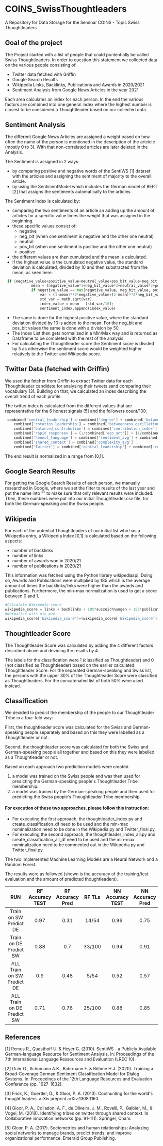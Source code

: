 # COINS_SwissThoughtleaders
A Repository for Data Storage for the Seminar COINS - Topic Swiss Thoughtleaders 

## Goal of the project
The Project started with a list of people that could pontentially be called Swiss Thoughtleaders. In order to question this statement we collected data on the various people 
consisting of 

- Twitter data fetched with Griffin
- Google Search Results
- Wikipedia Links, Backlinks, Publications and Awards in 2020/2021
- Sentiment Analysis from Google News Articles in the year 2021

Each area calculates an index for each person. In the end the various factors are combined into one general index where the highest number is closest to be considered a Thoughtleader based on our collected data. 

## Sentiment Analysis
The different Google News Articles are assigned a weight based on how often the name of the person is mentioned in the description of the artcicle (mostly 0 to 3). With that non-correlated articles are later deleted in the Analysis. 

The Sentiment is assigned in 2 ways: 
- by comparing positive and negative words of the SentiWS [1] dataset with the articles and assigning the sentiment of majority to the overall article. 
- by using the SentimentModel which includes the German model of BERT [2] that assigns the sentiments automatically to the articles. 

The Sentiment Index is calculated by: 
- comparing the two sentiments of an article an adding up the amount of articles for a specific value times the weight that was assigned in the beginning.
- these specific values consist of:
  - negative
  - neg_bit (when one sentiment is negative and the other one neutral) 
  - neutral
  - pos_bit (when one sentiment is positive and the other one neutral) 
  - positive 
- the different values are then cumulated and the mean is calculated. 
- If the highest value is the cumulated negative value, the standard deviation is calculated, divided by 10 and then substracted from the mean, as seen here:

```python
 if (negative_value+positive_value+neutral_value+pos_bit_value+neg_bit_value) > 0: 
            mean = (negative_value*1+neg_bit_value*2+neutral_value*3+pos_bit_value*4+positive_value*5)/(negative_value+positive_value+neutral_value+pos_bit_value+neg_bit_value)
            if negative_value == max(negative_value, neg_bit_value, positive_value, pos_bit_value, neutral_value):
                var = (1-mean)**2*negative_value+(2-mean)**2*neg_bit_value+(3-mean)**2*neutral_value+(4-mean)**2*pos_bit_value+(5-mean)**2*positive_value
                std_var = math.sqrt(var)
                index_value = mean - (std_var/10); 
                sentiment_index.append(index_value)
```
- The same is done for the highest positive value, where the standard deviation divided by 10 is added to the mean. For the neg_bit and pos_bit values the same is done with a division by 50.
- The Index List then gets normalized in a Min/Max way and is returned as Dataframe to be completed with the rest of the analysis.
- For calculating the Thoughtleader score the Sentiment score is divided by 5 as otherwise the sentiment score would be weighted higher relatively to the Twitter and Wikipedia score.

## Twitter Data (fetched with Griffin)
We used the fetcher from Griffin to extract Twitter data for each Thoughtleader candidate for analysing their tweets sand comparing their vocabulary [3]. Building on that, we calculated an index describing the overall trend of each profile. 

The twitter index is calculated from the different values that are representative for the 6 honest signals [5] and the followers count/100. 

```python
 combined['central_leadership'] = combined['degree'] + combined['betweenness']
    combined['rotation_leadership'] = combined['betweenness_oscillation']
    combined['balanced_contribution'] = combined['contribution_index']
    combined['rapid_responses'] = (1/combined['ego_art']) + (1/combined['ego_nudges']) + (1/combined['alter_nudges']) + (1/combined['alter_art'])
    combined['honest_language'] = combined['sentiment_avg'] + combined['emotionality_avg']
    combined['shared_context'] = combined['complexity_avg']
    combined['Twitter'] = combined['central_leadership'] + combined['rotation_leadership'] + combined['balanced_contribution'] + combined['rapid_responses'] + combined['honest_language'] + combined['shared_context']+(combined['followers_count']/100)
```
The end result is normalized in a range from [0,1].

## Google Search Results
For getting the Google Search Results of each person, we manually researched in Google, where we set the filter to results of the last year and put the name into "" to make sure that only relevant results were included. Then, these numbers were put into our initial Thoughtleader.csv file, for both the German-speaking and the Swiss people.

## Wikipedia
For each of the potential Thoughtleaders of our initial list who has a Wikipedia entry, a Wikipedia Index [0,1] is calculated based on the following aspects:
  - number of backlinks 
  - number of links
  - number of awards won in 2020/21
  - number of publications in 2020/21

This information was fetched using the Python library wikipediaapi. Doing so, Awards and Publications were multiplied by 185 which is the average amount of times the backlinks/links were higher than the awards and publications. Furthermore, the min-max normalization is used to get a score between 0 and 1.

```python
#Calculate Wikipedia score
wikipedia_score = links + backlinks + 185*auszeichnungen + 185*publications
#Normalize with min_max
wikipedia_score['Wikipedia_score']=(wikipedia_score['Wikipedia_score']-wikipedia_score['Wikipedia_score'].min())/(wikipedia_score['Wikipedia_score'].max()-wikipedia_score['Wikipedia_score'].min())
```
## Thoughtleader Score
The Thoughtleader Score was calculated by adding the 4 different factors described above and deviding the results by 4. 

The labels for the classification were 1 (classified as Thoughtleader) and 0 (not classified as Thoughtleader) based on the earlier calculated Thoughtleader Score. 
For the separated German-speaking and Swiss list, the persons with the upper 30% of the Thoughtleader Score were classified as Thoughtleaders. For the concatenated list of
both 50% were used instead. 

## Classification
We decided to predict the membership of the people to our Thoughtleader Tribe in a four-fold way:

First, the thoughtleader score was calculated for the Swiss and German-speaking people separately and based on this they were labelled as a Thoughtleader or not. 

Second, the thoughtleader score was calculated for both the Swiss and German-speaking people all together and based on this they were labelled as a Thoughtleader or not.

Based on each approach two prediction models were created: 
  1. a model was trained on the Swiss people and was then used for predicting the German-speaking people's Thoughtleader Tribe membership.
  2. a model was trained by the German-speaking people and then used for predicting the Swiss people's Thoughtleader Tribe membership.

#### For execution of these two approaches, please follow this instruction:
  - For executing the first approach, the thoughtleader_index.py and create_classification_df need to be used and the min-max nominalization need to be done in the Wikipedia.py     and Twitter_final.py.
  - For executing the second approach, the thoughtleader_index_all.py and create_classification_all_df need to be used and the min-max nominalization need to be commented out in     the Wikipedia.py and Twitter_final.py.

The two implemented Machine Learning Models are a Neural Network and a Random Forest.

The results were as followed (shown is the accuracy of the training/test evaluation and the amount of predicted thoughtleaders).



 |            RUN              |   RF Accuracy TEST   |   RF Accuracy Pred |   RF TLs      |   NN Accuracy TEST  |  NN Accuracy Pred |      NN TLs    | 
 |          :---:              |      :---:           |       :---:        |   :---:       |      :---:          |     :---:         |       :---:    |
 | Train on SW Predict DE      |         0.97         |      0.31           |    14/54      |       0.96          |      0.75         |       16/54    | 
 | Train on DE Predict SW      |         0.88         |      0.7          |   33/100      |       0.94          |      0.91         |       0/100    |         
 | ALL Train on SW Predict DE  |         0.9         |       0.48          |     5/54     |       0.52          |      0.57         |        9/54    |
 | ALL Train on DE Predict SW  |         0.71         |      0.78          |   25/100     |       0.88          |     0.85          |       18/100   |              



## References
<a id="1">[1]</a> 
Remus R., Quasthoff U. & Heyer G. (2010). SentiWS - a Publicly Available German-language Resource for Sentiment Analysis. 
In: Proceedings of the 7th International Language Ressources and Evaluation (LREC'10).

<a id="2">[2]</a> 
Guhr O., Schumann A.K., Bahrmann F. & Böhme H.J. (2020). Training a Broad-Coverage German Sentiment Classification Model for Dialog Systems. 
In: Proceedings of the 12th Language Resources and Evaluation Conference (pp. 1627-1632).

<a id="3">[3]</a> 
Frick, K., Guertler, D., & Gloor, P. A. (2013). Coolhunting for the world's thought leaders. arXiv preprint arXiv:1308.1160.

<a id="4">[4]</a> 
Gloor, P. A., Colladon, A. F., de Oliveira, J. M., Rovelli, P., Galbier, M., & Vogel, M. (2019). Identifying tribes on twitter through shared context. In Collaborative innovation networks (pp. 91-111). Springer, Cham.

<a id="5">[5]</a> 
Gloor, P. A. (2017). Sociometrics and human relationships: Analyzing social networks to manage brands, predict trends, and improve organizational performance. Emerald Group Publishing.
